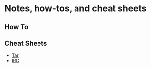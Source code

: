 # Notes, how-tos, and cheat sheets

## How To

## Cheat Sheets

* [Tar](cheat/tar)
* [IRC](cheat/irc)